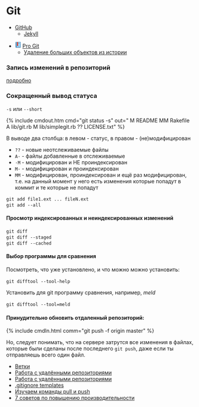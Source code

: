 # Git

* [GitHub](github)
  * [Jekyll](github/jekyll)

- ![Book](/i/b.png) [Pro Git](https://git-scm.com/book/ru/v2)
  - [Удаление больших объектов из истории](https://git-scm.com/book/ru/v2/Git-%D0%B8%D0%B7%D0%BD%D1%83%D1%82%D1%80%D0%B8-%D0%A3%D1%85%D0%BE%D0%B4-%D0%B7%D0%B0-%D1%80%D0%B5%D0%BF%D0%BE%D0%B7%D0%B8%D1%82%D0%BE%D1%80%D0%B8%D0%B5%D0%BC-%D0%B8-%D0%B2%D0%BE%D1%81%D1%81%D1%82%D0%B0%D0%BD%D0%BE%D0%B2%D0%BB%D0%B5%D0%BD%D0%B8%D0%B5-%D0%B4%D0%B0%D0%BD%D0%BD%D1%8B%D1%85#r_removing_objects)


### Запись изменений в репозиторий

[подробно](https://git-scm.com/book/ru/v2/%D0%9E%D1%81%D0%BD%D0%BE%D0%B2%D1%8B-Git-%D0%97%D0%B0%D0%BF%D0%B8%D1%81%D1%8C-%D0%B8%D0%B7%D0%BC%D0%B5%D0%BD%D0%B5%D0%BD%D0%B8%D0%B9-%D0%B2-%D1%80%D0%B5%D0%BF%D0%BE%D0%B7%D0%B8%D1%82%D0%BE%D1%80%D0%B8%D0%B9)

### Сокращенный вывод статуса

`-s` или `--short`

{% include cmdout.htm cmd="git status -s" out=" M README
MM Rakefile
A  lib/git.rb
M  lib/simplegit.rb
?? LICENSE.txt" %}

В выводе два столбца: в левом - статус, в правом - (не)модифицирован

- `??` - новые неотслеживаемые файлы
- <code>A&middot;</code> - файлы добавленные в отслеживаемые
- <code>&middot;M</code> - модифицирован и НЕ проиндексирован
- <code>M&middot;</code> - модифицирован и проиндексирован
- `MM` - модифицирован, проиндексирован и ещё раз модифицирован, т.е. на данный момент у него есть изменения которые попадут в коммит и те которые не попадут


```
git add file1.ext ... fileN.ext
git add --all
```

#### Просмотр индексированных и неиндексированных изменений

```
git diff
git diff --staged
git diff --cached
```

#### Выбор программы для сравнения

Посмотреть, что уже установлено, и что можно можно установить:

```git difftool --tool-help```

Установить для git программу сравнения, например, _meld_

```git difftool --tool=meld```

#### Принудительно обновить отдаленный репозиторий:

{% include cmdln.html comm="git push -f origin master" %}

Но, следует понимать, что на сервере затрутся все изменения в файлах, которые были сделаны после последнего `git push`, даже если ты отправляешь всего один файл.

- [Ветки](branches)
- [Работа с удалёнными репозиториями](remote)
- [Работа с удалёнными репозиториями](https://git-scm.com/book/ru/v2/%D0%9E%D1%81%D0%BD%D0%BE%D0%B2%D1%8B-Git-%D0%A0%D0%B0%D0%B1%D0%BE%D1%82%D0%B0-%D1%81-%D1%83%D0%B4%D0%B0%D0%BB%D1%91%D0%BD%D0%BD%D1%8B%D0%BC%D0%B8-%D1%80%D0%B5%D0%BF%D0%BE%D0%B7%D0%B8%D1%82%D0%BE%D1%80%D0%B8%D1%8F%D0%BC%D0%B8)
- [.gitignore templates](https://github.com/github/gitignore)
- [Изучаем команды pull и push](https://monsterlessons.com/project/lessons/git-izuchaem-komandy-pull-i-push)
- [7 советов по повышению производительности](https://nuancesprog.ru/p/5142/)




